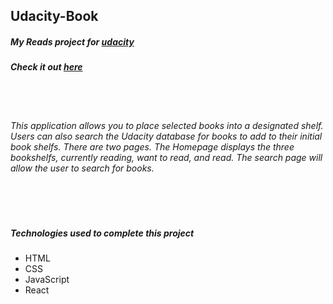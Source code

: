 ## Udacity-Book
##### My Reads project for [udacity](https://www.udacity.com)
##### Check it out [here](https://udacity-react-book.herokuapp.com/)

<br/>
<br/>

###### This application allows you to place selected books into a designated shelf. Users can also search the Udacity database for books to add to their initial book shelfs. There are two pages. The Homepage displays the three bookshelfs, currently reading, want to read, and read. The search page will allow the user to search for books.

<br/>
<br/>

##### Technologies used to complete this project
- HTML
- CSS
- JavaScript
- React
